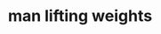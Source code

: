 ---
layout: people&body
title: man lifting weights
emoji: man_lifting_weights
permalink: 🏋️‍♂️.html
image: assets/img/3moji/man_lifting_weights.png
---